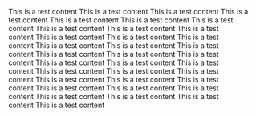 This is a test content This is a test content This is a test content This is a test content This is a test content This is a test content This is a test content This is a test content This is a test content This is a test content This is a test content This is a test content This is a test content This is a test content This is a test content
This is a test content This is a test content This is a test content This is a test content This is a test content This is a test content This is a test content This is a test content This is a test content This is a test content This is a test content This is a test content This is a test content This is a test content This is a test content This is a test content This is a test content This is a test content This is a test content This is a test content
